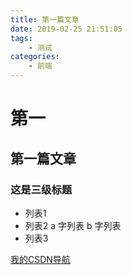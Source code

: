 ```yaml
---
title: 第一篇文章
date: 2019-02-25 21:51:05
tags:
	- 测试
categories:
	- 前端
---
```


# 第一
## 第一篇文章
### 这是三级标题

- 列表1
- 列表2
	a 字列表
	b 字列表
- 列表3	

[我的CSDN导航](https://blog.csdn.net/qq_40871466)